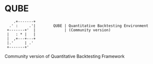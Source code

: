 # QUBE

        .+-------+
      .' :     .'|        QUBE | Quantitative Backtesting Environment
     +-------+'  |             | (Community version) 
     |   : * |   |        
     |  ,+---+---+ 
     |.'     | .' 
     +-------+'

Community version of Quantitative Backtesting Framework
